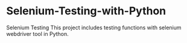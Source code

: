 # Selenium-Testing-with-Python
Selenium Testing
This project includes testing functions with selenium webdriver tool in Python.
